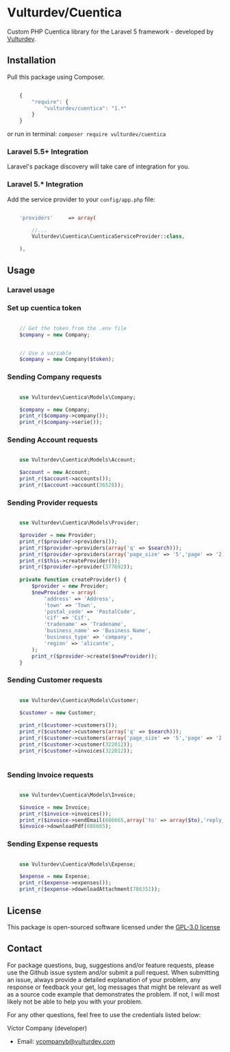Vulturdev/Cuentica
================

Custom PHP Cuentica library for the Laravel 5 framework - developed by [Vulturdev](http://www.vulturdev.com).

## Installation

Pull this package using Composer.

```js

    {
        "require": {
            "vulturdev/cuentica": "1.*"
        }
    }

```

or run in terminal:
`composer require vulturdev/cuentica`

### Laravel 5.5+ Integration

Laravel's package discovery will take care of integration for you.


### Laravel 5.* Integration

Add the service provider to your `config/app.php` file:

```php

    'providers'     => array(

        //...
        Vulturdev\Cuentica\CuenticaServiceProvider::class,

    ),

```

## Usage

### Laravel usage

### Set up cuentica token

```php

    // Get the token from the .env file
    $company = new Company;

```

```php

    // Use a variable
    $company = new Company($token);

```

### Sending Company requests

```php

    use Vulturdev\Cuentica\Models\Company;

    $company = new Company;
    print_r($company->company());
    print_r($company->serie());

```

### Sending Account requests

```php

    use Vulturdev\Cuentica\Models\Account;

    $account = new Account;
    print_r($account->accounts());
    print_r($account->account(36528));

```

### Sending Provider requests

```php

    use Vulturdev\Cuentica\Models\Provider;

    $provider = new Provider;
    print_r($provider->providers());
    print_r($provider->providers(array('q' => $search)));
    print_r($provider->providers(array('page_size' => '5','page' => '2')));
    print_r($this->createProvider());
    print_r($provider->provider(377692));
    
    private function createProvider() {
        $provider = new Provider;
        $newProvider = array(
            'address' => 'Address',
            'town' => 'Town',
            'postal_code' => 'PostalCode',
            'cif' => 'Cif',
            'tradename' => 'Tradename',
            'business_name' => 'Business Name',
            'business_type' => 'company',
            'region' => 'alicante',
        );
        print_r($provider->create($newProvider));
    }

```

### Sending Customer requests

```php

    use Vulturdev\Cuentica\Models\Customer;

    $customer = new Customer;
    
    print_r($customer->customers());
    print_r($customer->customers(array('q' => $search)));
    print_r($customer->customers(array('page_size' => '5','page' => '2')));
    print_r($customer->customer(322012));
    print_r($customer->invoices(322012));
    
```

### Sending Invoice requests

```php

    use Vulturdev\Cuentica\Models\Invoice;

    $invoice = new Invoice;
    print_r($invoice->invoices());
    print_r($invoice->sendEmail(686665,array('to' => array($to),'reply_to' => $reply_to,'subject' => $subject,'body' => $body)));
    $invoice->downloadPdf(686665);

```

### Sending Expense requests

```php

    use Vulturdev\Cuentica\Models\Expense;

    $expense = new Expense;
    print_r($expense->expenses());
    print_r($expense->downloadAttachment(786351));

```

## License

This package is open-sourced software licensed under the [GPL-3.0 license](https://opensource.org/licenses/GPL-3.0)

## Contact

For package questions, bug, suggestions and/or feature requests, please use the Github issue system and/or submit a pull request. When submitting an issue, always provide a detailed explanation of your problem, any response or feedback your get, log messages that might be relevant as well as a source code example that demonstrates the problem. If not, I will most likely not be able to help you with your problem.

For any other questions, feel free to use the credentials listed below: 

Víctor Company (developer)

- Email: vcompanyb@vulturdev.com
